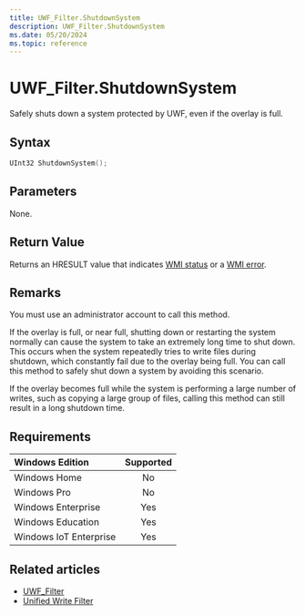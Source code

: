 ```yaml
---
title: UWF_Filter.ShutdownSystem
description: UWF_Filter.ShutdownSystem
ms.date: 05/20/2024
ms.topic: reference
---
```


# UWF_Filter.ShutdownSystem

Safely shuts down a system protected by UWF, even if the overlay is full.

## Syntax

```powershell
UInt32 ShutdownSystem();
```

## Parameters

None.

## Return Value

Returns an HRESULT value that indicates [WMI status](/windows/win32/wmisdk/wmi-non-error-constants) or a [WMI error](/windows/win32/wmisdk/wmi-error-constants).

## Remarks

You must use an administrator account to call this method.

If the overlay is full, or near full, shutting down or restarting the system normally can cause the system to take an extremely long time to shut down. This occurs when the system repeatedly tries to write files during shutdown, which constantly fail due to the overlay being full. You can call this method to safely shut down a system by avoiding this scenario.

If the overlay becomes full while the system is performing a large number of writes, such as copying a large group of files, calling this method can still result in a long shutdown time.

## Requirements

| Windows Edition        | Supported |
|:-----------------------|:---------:|
| Windows Home           | No        |
| Windows Pro            | No        |
| Windows Enterprise     | Yes       |
| Windows Education      | Yes       |
| Windows IoT Enterprise | Yes       |

## Related articles

- [UWF_Filter](uwf-filter.md)
- [Unified Write Filter]( index.md)
